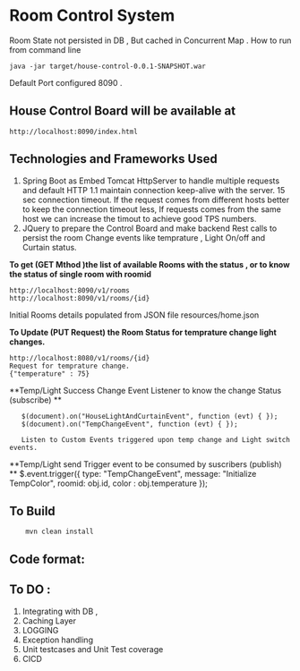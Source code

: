 # Room Control System

Room State not persisted in DB , But cached in Concurrent Map .
How to run from command line
  
    java -jar target/house-control-0.0.1-SNAPSHOT.war

Default Port configured 8090 .

## House Control Board will be available at

    http://localhost:8090/index.html

## Technologies and Frameworks Used
1. Spring Boot as Embed Tomcat HttpServer to handle multiple requests and default HTTP 1.1 maintain connection keep-alive with the server.  15 sec connection timeout. If the request comes from different hosts better to keep the connection timeout less, If requests comes from the same host we can increase the timout to achieve good TPS numbers.
2. JQuery to prepare the Control Board and make backend Rest calls to persist the room Change events like temprature , Light On/off and Curtain status.

**To get (GET Mthod )the list of available Rooms with the status , or to know the status of single room with roomid**

    http://localhost:8090/v1/rooms
    http://localhost:8090/v1/rooms/{id}


Initial Rooms details populated from JSON file resources/home.json

**To Update (PUT Request) the Room Status for temprature change light changes.**

    http://localhost:8080/v1/rooms/{id}
    Request for temprature change.
    {"temperature" : 75}

**Temp/Light Success Change Event Listener to know the change Status (subscribe) **

       $(document).on("HouseLightAndCurtainEvent", function (evt) { });
       $(document).on("TempChangeEvent", function (evt) { });

       Listen to Custom Events triggered upon temp change and Light switch events.


**Temp/Light send Trigger event to be consumed by suscribers (publish) **
       $.event.trigger({
                      type:    "TempChangeEvent",
                      message: "Initialize TempColor",
                      roomid:    obj.id,
                      color : obj.temperature
                    });

## To Build
        mvn clean install

## Code format:

## To DO :
1. Integrating with DB ,
2. Caching Layer
3. LOGGING
4. Exception handling
5. Unit testcases and Unit Test coverage
6. CICD

